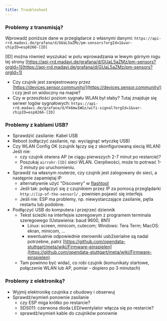 ```yaml
---
title: Troubleshoot
---
```


### Problemy z transmisją?
Wprowadź poniższe dane w przeglądarce z własnymi danymi:
`https://api-rrd.madavi.de/grafana/d/GUaL5aZMz/pm-sensors?orgId=1&var-chipID=esp8266-[ID]`

[ID] można również wyszukać w polu wprowadzania w lewym górnym rogu tej strony [https://api-rrd.madavi.de/grafana/d/GUaL5aZMz/pm-sensors?orgId=1](https://api-rrd.madavi.de/grafana/d/GUaL5aZMz/pm-sensors?orgId=1)

* Czy czujnik jest zarejestrowany przez [https://devices.sensor.community/](https://devices.sensor.community/) i czy jest on widoczny na mapie?
* Czy w przeszłości poziom sygnału WLAN był słaby?
    Tutaj znajduje się serwer logów sygnałowych: `https://api-rrd.madavi.de/grafana/d/Fk6mw1WGz/wifi-signal?orgId=1&var-chipID=esp8266-[ID]`
        

### Problemy z kablami USB?
* Sprawdzić zasilanie: Kabel USB
* Reboot (odłączyć zasilanie, np. wyciągnąć wtyczkę USB)
* Czy WLAN Config OK (czujnik łączy się z skonfigurowaną siecią WLAN) Jeśli nie:
    * czy czujnik otwiera AP (w ciągu pierwszych 2-7 minut po restarcie)?
    * Poszukaj `airrohr-[ID]` sieci WLAN. Cierpliwości, może to potrwać 1-2 minuty po uruchomieniu.
* Sprawdź na własnym routerze, czy czujnik jest zalogowany do sieci, a następnie zapamiętaj IP 
    * alternatywnie użyć "Discovery" w [flashtool](https://github.com/opendata-stuttgart/airrohr-firmware-flasher)
    * Jeśli tak: połączyć się z czujnikiem przez IP za pomocą przeglądarki `http://[ip-of-the-sensor]/` , powinien pojawić się interfejs 
    * Jeśli nie: ESP ma problemy, np. niewystarczające zasilanie, pętla restartu lub podobne.
* Podłączyć USB do komputera i przejrzeć dziennik 
    * Tekst ścieżki na interfejsie szeregowym z programem terminala szeregowego (Ustawienia: baud 9600, 8N1)
        * Linux: screen, minicom, cutecom; Windows: Tera Term; MacOS: ekran, minicom, ...
        * ewentualnie odpowiednie sterowniki usb2serialne są nadal potrzebne, patrz [https://github.com/opendata-stuttgart/meta/wiki/Firmware-einspielen](https://github.com/opendata-stuttgart/meta/wiki/Firmware-einspielen)                                                                                                                                                                                                                                                                                                                      
    * Tam powinno być widać, co robi czujnik (komunikaty startowe, połączenie WLAN lub AP, pomiar - dopiero po 3 minutach)

### Problemy z elektroniką?
* Wyjmij elektronikę czujnika z obudowy i obserwuj
* Sprawdź/wymień ponownie zasilanie
    * czy ESP miga krótko po restarcie?
    * SDS011: czerwona dioda LED/wentylator włącza się po restarcie?
    * sprawdź/wymień kable do czujników ponownie
